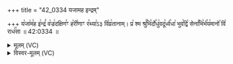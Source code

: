 +++
title = "42_0334 यजामह इन्द्रम्"

+++
य꣡जा꣢म꣣ह इ꣢न्द्रं꣣ व꣡ज्र꣢दक्षिण꣣ꣳ ह꣡री꣢णाꣳ र꣣थ्या꣢ऽ३ वि꣡व्र꣢तानाम्। प्र꣡ श्म श्रु꣢꣯भि꣣र्दो꣡धु꣢वदू꣣र्ध्व꣡धा꣢ भुव꣣द्वि꣡ सेना꣢꣯भि꣣र्भ꣡य꣢मानो꣣ वि꣡ राध꣢꣯सा ॥ 42:0334 ॥

<details><summary>मूलम् (VC)</summary>

य꣡जा꣢मह꣣ इ꣢न्द्रं꣣ व꣡ज्र꣢दक्षिण꣣ꣳ ह꣡री꣢णाꣳ र꣣थ्यां꣢३꣱वि꣡व्र꣢तानाम् । प्र꣡ श्मश्रु꣢꣯भि꣣र्दो꣡धु꣢वदू꣣र्ध्व꣡धा꣢ भुव꣣द्वि꣡ सेना꣢꣯भि꣣र्भ꣡य꣢मानो꣣ वि꣡ राध꣢꣯सा ॥३३४॥
</details>

<details><summary>विस्वर-मूलम् (VC)</summary>

यजामह इन्द्रं वज्रदक्षिणꣳ हरीणाꣳ रथ्यां३विव्रतानाम् । प्र श्मश्रुभिर्दोधुवदूर्ध्वधा भुवद्वि सेनाभिर्भयमानो वि राधसा ॥३३४॥
</details>